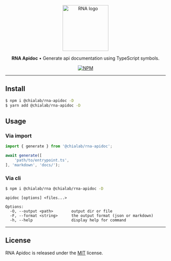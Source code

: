 <p align="center">
    <a href="https://www.chialab.io/p/rna">
        <img alt="RNA logo" width="144" height="144" src="https://raw.githack.com/chialab/rna/main/logo.svg" />
    </a>
</p>

<p align="center">
    <strong>RNA Apidoc</strong> • Generate api documentation using TypeScript symbols.
</p>

<p align="center">
    <a href="https://www.npmjs.com/package/@chialab/rna-apidoc"><img alt="NPM" src="https://img.shields.io/npm/v/@chialab/rna-apidoc.svg?style=flat-square"></a>
</p>

---

## Install

```sh
$ npm i @chialab/rna-apidoc -D
$ yarn add @chialab/rna-apidoc -D
```

## Usage

### Via import

```js
import { generate } from '@chialab/rna-apidoc';

await generate([
    'path/to/entrypoint.ts',
], 'markdown', 'docs/');
```

### Via cli

```sh
$ npm i @chialab/rna @chialab/rna-apidoc -D
```

```
apidoc [options] <files...>

Options:
  -O, --output <path>        output dir or file
  -F, --format <string>      the output format (json or markdown)
  -h, --help                 display help for command
```

---

## License

RNA Apidoc is released under the [MIT](https://github.com/chialab/rna/blob/main/packages/rna-apidoc/LICENSE) license.
